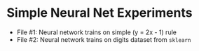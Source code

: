 # Simple Neural Net Experiments

* File #1: Neural network trains on simple (y = 2x - 1) rule
* File #2: Neural network trains on digits dataset from ```sklearn```